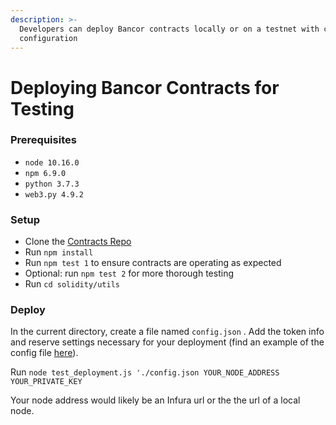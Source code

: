 ```yaml
---
description: >-
  Developers can deploy Bancor contracts locally or on a testnet with custom
  configuration
---
```


# Deploying Bancor Contracts for Testing

### Prerequisites

* `node 10.16.0`
* `npm 6.9.0`
* `python 3.7.3`
* `web3.py 4.9.2`

### Setup

* Clone the [Contracts Repo](https://github.com/bancorprotocol/contracts)
* Run `npm install` 
* Run `npm test 1` to ensure contracts are operating as expected
* Optional: run `npm test 2` for more thorough testing
* Run `cd solidity/utils` 

### Deploy

In the current directory, create a file named `config.json` . Add the token info and reserve settings necessary for your deployment \(find an example of the config file [here](https://github.com/bancorprotocol/contracts/blob/master/solidity/utils/README.md#deploy-network-emulation)\).

Run `node test_deployment.js './config.json YOUR_NODE_ADDRESS YOUR_PRIVATE_KEY`

Your node address would likely be an Infura url or the the url of a local node.



